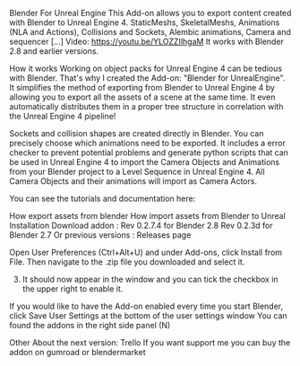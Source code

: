 Blender For Unreal Engine
This Add-on allows you to export content created with Blender to Unreal Engine 4. StaticMeshs, SkeletalMeshs, Animations (NLA and Actions), Collisions and Sockets, Alembic animations, Camera and sequencer [...]
Video: https://youtu.be/YLOZZIlhgaM
It works with Blender 2.8 and earlier versions.

How it works
Working on object packs for Unreal Engine 4 can be tedious with Blender. That's why I created the Add-on: "Blender for UnrealEngine". It simplifies the method of exporting from Blender to Unreal Engine 4 by allowing you to export all the assets of a scene at the same time. It even automatically distributes them in a proper tree structure in correlation with the Unreal Engine 4 pipeline!

Sockets and collision shapes are created directly in Blender. You can precisely choose which animations need to be exported. It includes a error checker to prevent potential problems and generate python scripts that can be used in Unreal Engine 4 to import the Camera Objects and Animations from your Blender project to a Level Sequence in Unreal Engine 4. All Camera Objects and their animations will import as Camera Actors.

You can see the tutorials and documentation here:

How export assets from blender
How import assets from Blender to Unreal
Installation
Download addon :
Rev 0.2.7.4 for Blender 2.8
Rev 0.2.3d for Blender 2.7
Or previous versions : Releases page

Open User Preferences (Ctrl+Alt+U) and under Add-ons, click Install from File. Then navigate to the .zip file you downloaded and select it.


3. It should now appear in the window and you can tick the checkbox in the upper right to enable it.


If you would like to have the Add-on enabled every time you start Blender, click Save User Settings at the bottom of the user settings window
You can found the addons in the right side panel (N)


Other
About the next version: Trello
If you want support me you can buy the addon on gumroad or blendermarket
